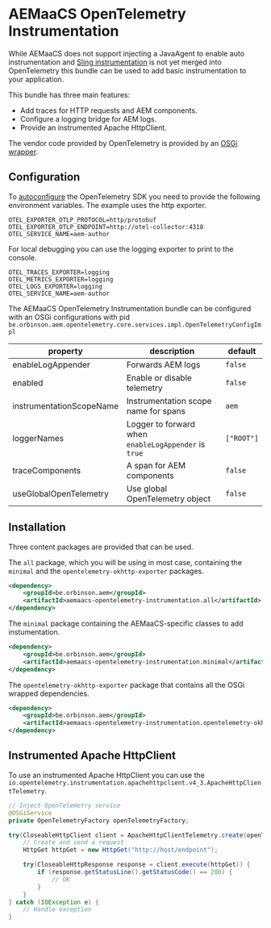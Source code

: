 # AEMaaCS OpenTelemetry Instrumentation

While AEMaaCS does not support injecting a JavaAgent to enable auto instrumentation
and [Sling instrumentation](https://github.com/open-telemetry/opentelemetry-java-instrumentation/pull/9469) is not yet
merged into OpenTelemetry this bundle can be used to add basic instrumentation to your application.

This bundle has three main features:

* Add traces for HTTP requests and AEM components.
* Configure a logging bridge for AEM logs.
* Provide an instrumented Apache HttpClient.

The vendor code provided by OpenTelemetry is provided by
an [OSGi wrapper](https://github.com/orbinson/opentelemetry-osgi-wrappers).

## Configuration

To [autoconfigure](https://github.com/open-telemetry/opentelemetry-java/blob/main/sdk-extensions/autoconfigure/README.md)
the OpenTelemetry SDK you need to provide the following environment variables.
The example uses the http exporter.

```text
OTEL_EXPORTER_OTLP_PROTOCOL=http/protobuf
OTEL_EXPORTER_OTLP_ENDPOINT=http://otel-collector:4318
OTEL_SERVICE_NAME=aem-author
```

For local debugging you can use the logging exporter to print to the console.

```text
OTEL_TRACES_EXPORTER=logging
OTEL_METRICS_EXPORTER=logging
OTEL_LOGS_EXPORTER=logging
OTEL_SERVICE_NAME=aem-author
```

The AEMaaCS OpenTelemetry Instrumentation bundle can be configured with an OSGi configurations with
pid `be.orbinson.aem.opentelemetry.core.services.impl.OpenTelemetryConfigImpl`

| property                 | description                                          | default    |
|--------------------------|------------------------------------------------------|------------|
| enableLogAppender        | Forwards AEM logs                                    | `false`    |
| enabled                  | Enable or disable telemetry                          | `false`    |
| instrumentationScopeName | Instrumentation scope name for spans                 | `aem`      |
| loggerNames              | Logger to forward when `enableLogAppender` is `true` | `["ROOT"]` |
| traceComponents          | A span for AEM components                            | `false`    |
| useGlobalOpenTelemetry   | Use global OpenTelemetry object                      | `false`    |

## Installation

Three content packages are provided that can be used.

The `all` package, which you will be using in most case, containing the `minimal` and the `opentelemetry-okhttp-exporter` packages.

```xml
<dependency>
    <groupId>be.orbinson.aem</groupId>
    <artifactId>aemaacs-opentelemetry-instrumentation.all</artifactId>
</dependency>
```

The `minimal` package containing the AEMaaCS-specific classes to add instumentation.

```xml
<dependency>
    <groupId>be.orbinson.aem</groupId>
    <artifactId>aemaacs-opentelemetry-instrumentation.minimal</artifactId>
</dependency>
```

The `opentelemetry-okhttp-exporter` package that contains all the OSGi wrapped dependencies.

```xml
<dependency>
    <groupId>be.orbinson.aem</groupId>
    <artifactId>aemaacs-opentelemetry-instrumentation.opentelemetry-okhttp-exporter</artifactId>
</dependency>
```

## Instrumented Apache HttpClient

To use an instrumented Apache HttpClient you can use the `io.opentelemetry.instrumentation.apachehttpclient.v4_3.ApacheHttpClientTelemetry`.

```java
// Inject OpenTelemetry service
@OSGiService
private OpenTelemetryFactory openTelemetryFactory;

try(CloseableHttpClient client = ApacheHttpClientTelemetry.create(openTelemetryFactory.get()).newHttpClient()) {
    // Create and send a request
    HttpGet httpGet = new HttpGet("http://host/endpoint");

    try(CloseableHttpResponse response = client.execute(httpGet)) {
        if (response.getStatusLine().getStatusCode() == 200) {
            // OK
        }
    }
} catch (IOException e) {
    // Handle exception
}
```
